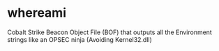 # whereami
Cobalt Strike Beacon Object File (BOF) that outputs all the Environment strings like an OPSEC ninja (Avoiding Kernel32.dll)
